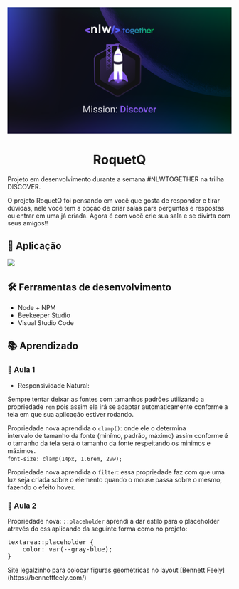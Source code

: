 <img src="Thumbnail_NLW_Missao-5.png">
<h1 align="center"> RoquetQ </h1>
<p>
    Projeto em desenvolvimento durante a semana #NLWTOGETHER na trilha DISCOVER.
</p>
<p>
    O projeto RoquetQ foi pensando em você que gosta de responder e tirar dúvidas, nele você tem a opção de criar salas para perguntas e respostas ou entrar em uma já criada. Agora é com você crie sua sala e se divirta com seus amigos!!
</p>

<h2>📌 Aplicação</h2>

<img src="home.svg">

<h2>🛠️ Ferramentas de desenvolvimento</h2>

- Node + NPM
- Beekeeper Studio
- Visual Studio Code

<h2>📚 Aprendizado</h2>

<h3>📌 Aula 1</h3>

- Responsividade Natural:
<p>
Sempre tentar deixar as fontes com tamanhos padrões utilizando a propriedade <code>rem</code> pois assim ela irá se adaptar automaticamente conforme a tela em que sua aplicação estiver rodando.
</p>
<p>
Propriedade nova aprendida o <code>clamp()</code>: onde ele o determina intervalo de tamanho da fonte (minímo, padrão, máximo) assim conforme é o tamanho da tela será o tamanho da fonte respeitando os minimos e máximos. </br>
<code>font-size: clamp(14px, 1.6rem, 2vw);</code>
</p>
<p>
Propriedade nova aprendida o <code>filter</code>: essa propriedade faz com que uma luz seja criada sobre o elemento quando o mouse passa sobre o mesmo, fazendo o efeito hover.
</p>

<h3>📌 Aula 2</h3>

<p>
Propriedade nova: <code>::placeholder</code> aprendi a dar estilo para o placeholder através do css aplicando da seguinte forma como no projeto:
</p>

<pre>
textarea::placeholder {
    color: var(--gray-blue);
}
</pre>

<p>
Site legalzinho para colocar figuras geométricas no layout [Bennett Feely](https://bennettfeely.com/)
</p>
